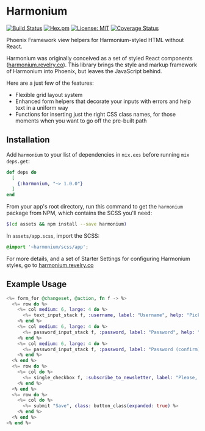 # Harmonium

[![Build Status](https://travis-ci.org/revelrylabs/phoenix_harmonium.svg?branch=master)](https://travis-ci.org/revelrylabs/phoenix_harmonium)
[![Hex.pm](https://img.shields.io/hexpm/dt/harmonium.svg)](https://hex.pm/packages/harmonium)
[![License: MIT](https://img.shields.io/badge/License-MIT-yellow.svg)](https://opensource.org/licenses/MIT)
[![Coverage Status](https://coveralls.io/repos/github/revelrylabs/phoenix_harmonium/badge.svg?branch=master)](https://coveralls.io/github/revelrylabs/phoenix_harmonium?branch=master)

Phoenix Framework view helpers for Harmonium-styled HTML without React.

Harmonium was originally conceived as a set of styled React components ([harmonium.revelry.co](https://harmonium.revelry.co/)). This library brings the style and markup framework of Harmonium into Phoenix, but leaves the JavaScript behind.

Here are a just few of the features:

* Flexible grid layout system
* Enhanced form helpers that decorate your inputs with errors and help text in a uniform way
* Functions for inserting just the right CSS class names, for those moments when you want to go off the pre-built path

## Installation

Add `harmonium` to your list of dependencies in `mix.exs` before running `mix deps.get`:

```elixir
def deps do
  [
    {:harmonium, "~> 1.0.0"}
  ]
end
```

From your app's root directory, run this command to get the `harmonium` package from NPM, which contains the SCSS you'll need:

```bash
$(cd assets && npm install --save harmonium)
```

In `assets/app.scss`, import the SCSS:
```scss
@import '~harmonium/scss/app';
```

For more details, and a set of Starter Settings for configuring Harmonium styles, go to [harmonium.revelry.co](https://harmonium.revelry.co/)

## Example Usage
```elixir
<%= form_for @changeset, @action, fn f -> %>
  <%= row do %>
    <%= col medium: 6, large: 4 do %>
      <%= text_input_stack f, :username, label: "Username", help: "Pick a good one. You can't change it later." %>
    <% end %>
    <%= col medium: 6, large: 4 do %>
      <%= password_input_stack f, :password, label: "Password", help: "Make it strong!" %>
    <% end %>
    <%= col medium: 6, large: 4 do %>
      <%= password_input_stack f, :password, label: "Password (confirm)", help: "Type it again." %>
    <% end %>
  <% end %>
  <%= row do %>
    <%= col do %>
      <%= single_checkbox f, :subscribe_to_newsletter, label: "Please, please, please subscribe to my newsletter." %>
    <% end %>
  <% end %>
  <%= row do %>
    <%= col do %>
      <%= submit "Save", class: button_class(expanded: true) %>
    <% end %>
  <% end %>
<% end %>
```
